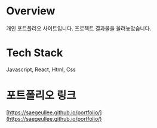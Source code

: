 # Overview
개인 포트폴리오 사이트입니다. 프로젝트 결과물을 올려놓았습니다. 

# Tech Stack
Javascript, React, Html, Css

# 포트폴리오 링크
[https://saegeullee.github.io/portfolio/](https://saegeullee.github.io/portfolio/)

